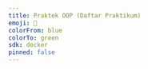 ```yaml
---
title: Praktek OOP (Daftar Praktikum)
emoji: 👀
colorFrom: blue
colorTo: green
sdk: docker
pinned: false
---
```


